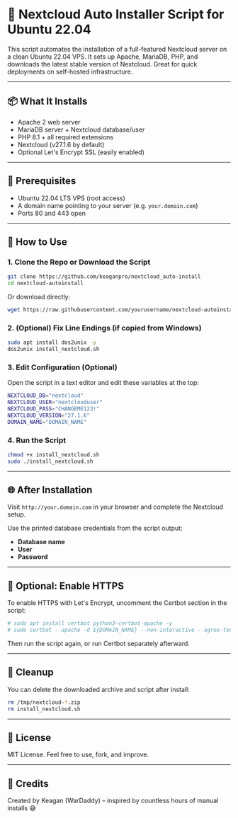 
# 🚀 Nextcloud Auto Installer Script for Ubuntu 22.04

This script automates the installation of a full-featured Nextcloud server on a clean Ubuntu 22.04 VPS. It sets up Apache, MariaDB, PHP, and downloads the latest stable version of Nextcloud. Great for quick deployments on self-hosted infrastructure.

---

## 📦 What It Installs

- Apache 2 web server
- MariaDB server + Nextcloud database/user
- PHP 8.1 + all required extensions
- Nextcloud (v27.1.6 by default)
- Optional Let's Encrypt SSL (easily enabled)

---

## 🔧 Prerequisites

- Ubuntu 22.04 LTS VPS (root access)
- A domain name pointing to your server (e.g. `your.domain.com`)
- Ports 80 and 443 open

---

## 🚀 How to Use

### 1. Clone the Repo or Download the Script

```bash
git clone https://github.com/keaganpro/nextcloud_auto-install
cd nextcloud-autoinstall
```

Or download directly:

```bash
wget https://raw.githubusercontent.com/yourusername/nextcloud-autoinstall/main/install_nextcloud.sh
```

### 2. (Optional) Fix Line Endings (if copied from Windows)

```bash
sudo apt install dos2unix -y
dos2unix install_nextcloud.sh
```

### 3. Edit Configuration (Optional)

Open the script in a text editor and edit these variables at the top:

```bash
NEXTCLOUD_DB="nextcloud"
NEXTCLOUD_USER="nextclouduser"
NEXTCLOUD_PASS="CHANGEME123!"
NEXTCLOUD_VERSION="27.1.6"
DOMAIN_NAME="DOMAIN_NAME"
```

### 4. Run the Script

```bash
chmod +x install_nextcloud.sh
sudo ./install_nextcloud.sh
```

---

## 🌐 After Installation

Visit `http://your.domain.com` in your browser and complete the Nextcloud setup.

Use the printed database credentials from the script output:
- **Database name**
- **User**
- **Password**

---

## 🔐 Optional: Enable HTTPS

To enable HTTPS with Let's Encrypt, uncomment the Certbot section in the script:

```bash
# sudo apt install certbot python3-certbot-apache -y
# sudo certbot --apache -d ${DOMAIN_NAME} --non-interactive --agree-tos -m admin@${DOMAIN_NAME}
```

Then run the script again, or run Certbot separately afterward.

---

## 🧼 Cleanup

You can delete the downloaded archive and script after install:

```bash
rm /tmp/nextcloud-*.zip
rm install_nextcloud.sh
```

---

## 📄 License

MIT License. Feel free to use, fork, and improve.

---

## 🙌 Credits

Created by Keagan (WarDaddy) – inspired by countless hours of manual installs 😅
